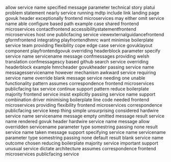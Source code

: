 allow service name specified message parameter technical story platui problem statement nearly service running mdtp include link landing page govuk header exceptionally frontend microservices may either omit service name able configure based path example case shared frontend microservices contactfrontend accessibilitystatementfrontend microservices host one publicfacing service viewexternalguidancefrontend gformfrontend integrating playfrontendhmrc want minimise boilerplate service team providing flexibility cope edge case service govuklayout component playfrontendgovuk overriding headerblock parameter specify service name servicename message confmessages providing welsh translation confmessagescy based github search service overriding headerblock example hmrcheader govukheader passing service name messagesservicename however mechanism awkward service requiring service name override blank message service needing one unable functionality pattern assumes correspondence frontend microservices publicfacing tax service continue support pattern reduce boilerplate majority frontend service insist explicitly passing service name support combination driver minimising boilerplate line code needed frontend microservices providing flexibility frontend microservices correspondence publicfacing service keep thing simple unsurprising considered hardwire service name servicename message empty omitted message result service name rendered govuk header hardwire service name message allow overridden servicename parameter type somestring passing none result service name taken message support specifying service name servicename parameter type somestring passing none default result blank service name outcome chosen reducing boilerplate majority service important support unusual service dictate architecture assumes correspondence frontend microservices publicfacing service